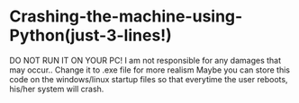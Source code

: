# Crashing-the-machine-using-Python(just-3-lines!)
DO NOT RUN IT ON YOUR PC! I am not responsible for any damages that may occur..
Change it to .exe file for more realism
Maybe you can store this code on the windows/linux startup files so that everytime the user reboots, his/her system will crash.

